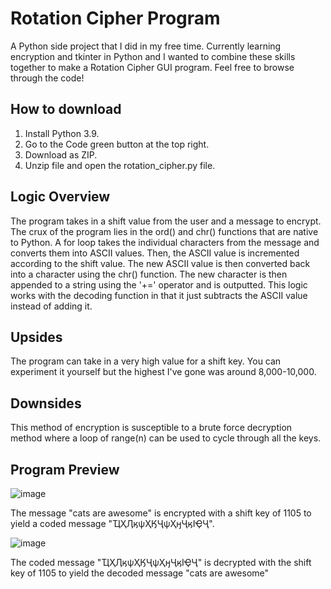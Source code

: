 # Rotation Cipher Program
A Python side project that I did in my free time. Currently learning encryption and tkinter in Python and I 
wanted to combine these skills together to make a Rotation Cipher GUI program. Feel free to browse through the code!

## How to download
1. Install Python 3.9.
2. Go to the Code green button at the top right.
3. Download as ZIP.
4. Unzip file and open the rotation_cipher.py file. 

## Logic Overview
The program takes in a shift value from the user and a message to encrypt. The crux of the program lies in the ord() and chr() functions
that are native to Python. A for loop takes the individual characters from the message and converts them into ASCII values. Then, the 
ASCII value is incremented according to the shift value. The new ASCII value is then converted back into a character using the chr() function. 
The new character is then appended to a string using the '+=' operator and is outputted. This logic works with the decoding function in that it just subtracts the
ASCII value instead of adding it. 

## Upsides
The program can take in a very high value for a shift key. You can experiment it yourself but the highest I've gone was around 8,000-10,000.

## Downsides
This method of encryption is susceptible to a brute force decryption method where a loop of range(n) can be used to cycle through all the keys. 

## Program Preview
![image](https://user-images.githubusercontent.com/33313844/117907099-89a86180-b319-11eb-9134-be9aca8901f1.png)

The message "cats are awesome" is encrypted with a shift key of 1105 to yield a coded message "ҴҲӅӄѱҲӃҶѱҲӈҶӄӀҾҶ". 

![image](https://user-images.githubusercontent.com/33313844/117907162-a2b11280-b319-11eb-97ce-572741ddd67c.png)

The coded message "ҴҲӅӄѱҲӃҶѱҲӈҶӄӀҾҶ" is decrypted with the shift key of 1105 to yield the decoded message "cats are awesome"



